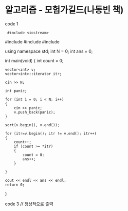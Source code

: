# 알고리즘 - 모험가길드(나동빈 책)

code 1

     #include <iostream>
#include <string>
#include <vector>
#include <algorithm>

using namespace std;
int N = 0;
int ans = 0;

int main(void)
{
	int count = 0;

	vector<int> v;
	vector<int>::iterator itr;

	cin >> N;

	int panic;

	for (int i = 0; i < N; i++)
	{
		cin >> panic;
		v.push_back(panic);
	}
	
	sort(v.begin(), v.end());

	for (itr=v.begin(); itr != v.end(); itr++)
	{
		count++;
		if (count >= *itr) 
		{
			count = 0;
			ans++;
		}
		
	}
	
	cout << endl << ans << endl;
	return 0;
}

code 3 // 정상적으로 출력